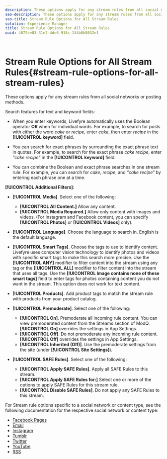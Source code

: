 ```yaml
---
description: These options apply for any stream rules from all social networks or posting methods.
seo-description: These options apply for any stream rules from all social networks or posting methods.
seo-title: Stream Rule Options for All Stream Rules
solution: Experience Manager
title: Stream Rule Options for All Stream Rules
uuid: 4072ee83-31e7-4de6-918c-134b8b8032e1

---
```


# Stream Rule Options for All Stream Rules{#stream-rule-options-for-all-stream-rules}

These options apply for any stream rules from all social networks or posting methods.

Search features for text and keyword fields:

* When you enter keywords, Livefyre automatically uses the Boolean operator **OR** when for individual words. For example, to search for posts with either the word *cake* or *recipe*, enter *cake*, then enter *recipe* in the **[!UICONTROL keyword]** field. 

* You can search for exact phrases by surrounding the exact phrase text in quotes. For example, to search for the exact phrase *cake recipe*, enter *"cake recipe"* in the **[!UICONTROL keyword]** field. 

* You can combine the Boolean and exact phrase searches in one stream rule. For example, you can search for *cake*, *recipe*, and *"cake recipe"* by entering each phrase one at a time.

**[!UICONTROL Additional Filters]**:

* **[!UICONTROL Media]**. Select one of the following:

  * **[!UICONTROL All Content.]** Allow any content. 
  * **[!UICONTROL Media Required.]** Allow only content with images and videos. (For Instagram and Facebook content, you can specify **[!UICONTROL Photos]** or **[!UICONTROL Videos]** only).

* **[!UICONTROL Language]**. Choose the language to search in. English is the default language. 
* **[!UICONTROL Smart Tags]**. Choose the tags to use to identify content. Livefyre uses computer vision technology to identify photos and videos with specific smart tags to make this search more precise. Use the **[!UICONTROL ANY]** modifier to filter content into the stream using any tag or the **[!UICONTROL ALL]** modifier to filter content into the stream that uses all tags. Use the **[!UICONTROL Image contains none of these smart tags]** field to enter tags for photos containing content you do not want in the stream. This option does not work for text content. 

* **[!UICONTROL Products]**. Add product tags to match the stream rule with products from your product catalog. 
* **[!UICONTROL Premoderate]**. Select one of the following:

  * **[!UICONTROL On]**. Premoderate all incoming rule content. You can view premoderated content from the Streams section of ModQ. **[!UICONTROL On]** overrides the settings in App Settings. 
  * **[!UICONTROL Off]**. Do not premoderate any incoming rule content. **[!UICONTROL Off]** overrides the settings in App Settings. 
  * **[!UICONTROL Inherited (Off)]**. Use the premoderate settings from the site (under **[!UICONTROL Site Settings]**).

* **[!UICONTROL SAFE Rules]**. Select one of the following:
  * **[!UICONTROL Apply SAFE Rules]**. Apply all SAFE Rules to this stream. 
  * **[!UICONTROL Apply SAFE Rules for:]** Select one or more of the options to apply SAFE Rules for this stream rule. 
  * **[!UICONTROL Disable SAFE Rules]**. Do not apply any SAFE Rules to this stream.

For Stream rule options specific to a social network or content type, see the following documentation for the respective social network or content type:

* [Facebook Pages](../c-streams/c-facebook-page-rules.md#c_facebook_page_rules) 
* [Email](../c-streams/c-email-rules.md#c_email_rules) 
* [Instagram](../c-streams/c-instagram-rules.md#c_instagram_rules) 
* [Tumblr](../c-streams/c-tumblr-rules.md#c_tumblr_rules) 
* [Twitter](../c-streams/c-twitter-rules.md#c_twitter_rules) 
* [YouTube](../c-streams/c-youtube-rules/c-youtube-rules.md#c_youtube_rules) 
* [RSS](../c-streams/c-rss-rules-streams.md#c_rss_rules_streams)
